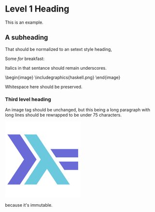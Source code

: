 Level 1 Heading
===============

This is an example.

## A subheading

That should be normalized to an setext style heading,

Some _for_ breakfast:

Italics in that sentance should remain underscores.

\begin{image}
\includegraphics{haskell.png}
\end{image}

Whitespace here should be preserved.

### Third level heading

An image tag should be unchanged, but this being a long paragraph with long lines
should be rewrapped to be under 75 characters.

![](haskell.png)

because it's immutable.


